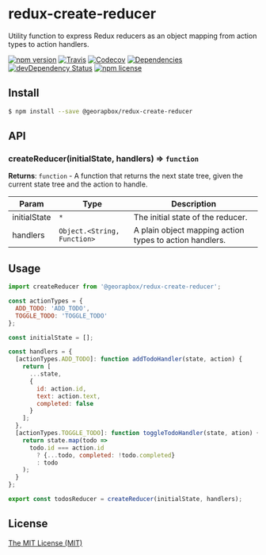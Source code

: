 # redux-create-reducer

Utility function to express Redux reducers as an object mapping from action types to action handlers.

[![npm version](https://img.shields.io/npm/v/@georapbox/redux-create-reducer.svg)](https://www.npmjs.com/package/@georapbox/redux-create-reducer)
[![Travis](https://img.shields.io/travis/georapbox/redux-create-reducer/master.svg)](https://travis-ci.org/georapbox/redux-create-reducer.svg?branch=master)
[![Codecov](https://img.shields.io/codecov/c/github/georapbox/redux-create-reducer/master.svg)](https://codecov.io/gh/georapbox/redux-create-reducer)
[![Dependencies](https://david-dm.org/georapbox/redux-create-reducer.svg)](https://david-dm.org/georapbox/redux-create-reducer)
[![devDependency Status](https://david-dm.org/georapbox/redux-create-reducer/dev-status.svg)](https://david-dm.org/georapbox/redux-create-reducer#info=devDependencies)
[![npm license](https://img.shields.io/npm/l/redux-create-reducer.svg)](http://badge.fury.io/js/redux-create-reducer)

## Install

```sh
$ npm install --save @georapbox/redux-create-reducer
```

## API

### createReducer(initialState, handlers) ⇒ <code>function</code>

**Returns**: <code>function</code> - A function that returns the next state tree, given the current state tree and the action to handle.

| Param | Type | Description |
| --- | --- | --- |
| initialState | <code>\*</code> | The initial state of the reducer. |
| handlers | <code>Object.&lt;String, Function&gt;</code> | A plain object mapping action types to action handlers. |

## Usage

```js
import createReducer from '@georapbox/redux-create-reducer';

const actionTypes = {
  ADD_TODO: 'ADD_TODO',
  TOGGLE_TODO: 'TOGGLE_TODO'
};

const initialState = [];

const handlers = {
  [actionTypes.ADD_TODO]: function addTodoHandler(state, action) {
    return [
      ...state,
      {
        id: action.id,
        text: action.text,
        completed: false
      }
    ];
  },
  [actionTypes.TOGGLE_TODO]: function toggleTodoHandler(state, ation) {
    return state.map(todo =>
      todo.id === action.id
        ? {...todo, completed: !todo.completed}
        : todo
    );
  }
};

export const todosReducer = createReducer(initialState, handlers);
```

## License

[The MIT License (MIT)](https://georapbox.mit-license.org/@2018)
